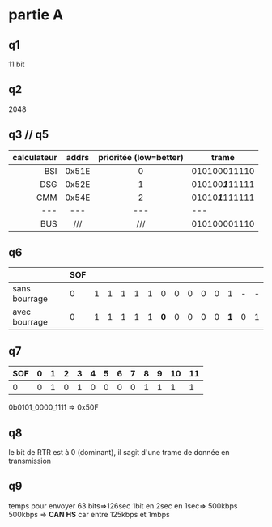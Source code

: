 # partie A
## q1
11 bit
## q2
2048
## q3 // q5
| calculateur | addrs | prioritée (low=better) | trame              |
| -----------:|:-----:|:----------------------:| ------------------ |
|         BSI | 0x51E |           0            | 010100011110       |
|         DSG | 0x52E |           1            | 010100***1***11111 |
|         CMM | 0x54E |           2            | 01010***1***111111 |
|         --- |  ---  |          ---           | ---                |
|         BUS |  ///  |          ///           | 010100001110       |
## q6
|               | SOF |     |     |     |     |     |       |     |     |     |     |       |     |     |
| ------------- | --- | --- | --- | --- | --- | --- | ----- | --- | --- | --- | --- | ----- | --- | --- |
| sans bourrage | 0   | 1   | 1   | 1   | 1   | 1   | 0     | 0   | 0   | 0   | 0   | 1     | -   | -   |
| avec bourrage | 0   | 1   | 1   | 1   | 1   | 1   | **0** | 0   | 0   | 0   | 0   | **1** | 0   | 1   |

## q7
| SOF | 0   | 1   | 2   | 3   | 4   | 5   | 6   | 7   | 8   | 9   | 10  | 11  |
| --- | --- | --- | --- | --- | --- | --- | --- | --- | --- | --- | --- | --- |
| 0   | 0   | 1   | 0   | 1   | 0   | 0   | 0   | 0   | 1   | 1   | 1   | 1    |
0b0101_0000_1111 => 0x50F
## q8
le bit de RTR est à 0 (dominant), il sagit d'une trame de donnée en transmission
## q9
temps pour envoyer 63 bits=>126<micro>sec
1bit en 2<micro>sec
en 1sec=> 500kbps
500kbps => **CAN HS** car entre 125kbps et 1mbps
